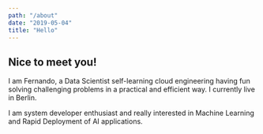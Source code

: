 ```yaml
---
path: "/about"
date: "2019-05-04"
title: "Hello"
--- 
```


## Nice to meet you! 

I am <span class="colored-text_1">Fernando</span>, a Data Scientist self-learning cloud engineering having fun solving challenging problems in a practical and efficient way. I currently live in <span class="colored-text_1">Berlin</span>. 

I am system developer enthusiast and really interested in <span class="colored-text_3">Machine Learning</span> and Rapid Deployment of <span class="colored-text_3">AI applications</span>. 

